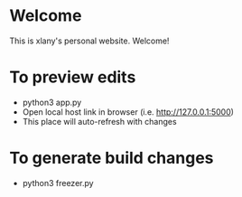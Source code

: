 # Welcome

This is xlany's personal website. Welcome!

# To preview edits
* python3 app.py
* Open local host link in browser (i.e. http://127.0.0.1:5000)
* This place will auto-refresh with changes

# To generate build changes
* python3 freezer.py